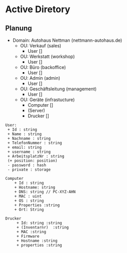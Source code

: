 # Active Diretory

## Planung

- Domain: Autohaus Nettman (nettmann-autohaus.de)
    - OU: Verkauf (sales)
       - User []
    - OU: Werkstatt (workshop)
       - User []
    - OU: Büro (backoffice)
        - User []
    - OU: Admin (admin)
        - User []
    - OU: Geschäftsleitung (management)
        - User []
    - OU: Geräte (infrastucture)
        - Computer []
        - (Server)
        - Drucker []
```
User:
 + Id : string
 + Name : string
 + Nachname : string
 + TelefonNummer : string
 + email: string
 + username : string
 + ArbeitsplatzNr : string
 (+ position: position)
 - password : hash
 - private : storage
```
```
Computer
    + Id : string
    + Hostname: string
    + DNS: string // PC-XYZ-AHN
    + MAC : uint
    + OS : string
    + Properties :string
    + Ort: String
```
```
Drucker
     + Id: string :string
     + (Inventarnr)  :string
     + MAC :string
     + Firmware
     + Hostname :string
     + properties :string
```

